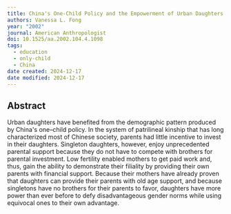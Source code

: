 ```yaml
---
title: China's One-Child Policy and the Empowerment of Urban Daughters
authors: Vanessa L. Fong
year: "2002"
journal: American Anthropologist
doi: 10.1525/aa.2002.104.4.1098
tags:
  - education
  - only-child
  - China
date created: 2024-12-17
date modified: 2024-12-17
---
```


## Abstract

Urban daughters have benefited from the demographic pattern produced by China's one–child policy. In the system of patrilineal kinship that has long characterized most of Chinese society, parents had little incentive to invest in their daughters. Singleton daughters, however, enjoy unprecedented parental support because they do not have to compete with brothers for parental investment. Low fertility enabled mothers to get paid work and, thus, gain the ability to demonstrate their filiality by providing their own parents with financial support. Because their mothers have already proven that daughters can provide their parents with old age support, and because singletons have no brothers for their parents to favor, daughters have more power than ever before to defy disadvantageous gender norms while using equivocal ones to their own advantage.
